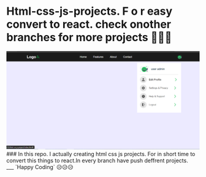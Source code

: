 # Html-css-js-<b>projects</b>. F o r easy convert to react. check onother branches for more projects 🎉🎉🎉



<img src='https://raw.githubusercontent.com/raihan-jishan/Github-cover-photo/main/images/Screenshot%20(116).png' alt='github cover' /> 
### In this repo. I actually creating html css js projects. For in short time to convert this things to react.In every branch have push deffrent projects. 
<br /> 
___
 `Happy Coding` 😥😥😥 

